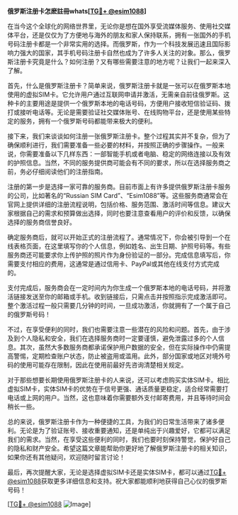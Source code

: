 **俄罗斯注册卡怎麽註冊whats[[TG💪+ @esim1088](https://t.me/s/esim1088)]**

在当今这个全球化的网络世界里，无论你是想在国外享受流媒体服务、使用社交媒体平台，还是仅仅为了方便地与海外的朋友和家人保持联系，拥有一张国外的手机号码注册卡都是一个非常实用的选择。而俄罗斯，作为一个科技发展迅速且国际影响力强大的国家，其手机号码注册卡自然也成为了许多人关注的对象。那么，俄罗斯注册卡究竟是什么？如何注册？又有哪些需要注意的地方呢？让我们一起来深入了解。

首先，什么是俄罗斯注册卡？简单来说，俄罗斯注册卡就是一张可以在俄罗斯本地使用的虚拟SIM卡。它允许用户通过互联网申请并激活，无需亲自前往俄罗斯。这种卡的主要用途是提供一个俄罗斯本地的电话号码，方便用户接收短信验证码、拨打或接听电话等。无论是需要验证社交媒体账号、在线购物平台，还是使用某些特定的服务，拥有一个俄罗斯号码都能带来极大的便利。

接下来，我们来谈谈如何注册一张俄罗斯注册卡。整个过程其实并不复杂，但为了确保顺利进行，我们需要准备一些必要的材料，并按照正确的步骤操作。一般来说，你需要准备以下几样东西：一部智能手机或者电脑、稳定的网络连接以及有效的护照信息。当然，不同的服务提供商可能会有不同的要求，所以在选择服务商之前，务必仔细阅读他们的注册指南。

注册的第一步是选择一家可靠的服务商。目前市面上有许多提供俄罗斯注册卡服务的公司，比如著名的“Russian SIM Card”、“Esim1088”等。这些服务商通常会在官网上提供详细的注册流程说明，包括价格、服务范围、激活时间等信息。建议大家根据自己的需求和预算做出选择，同时也要注意查看用户的评价和反馈，以确保选择的服务商信誉良好。

确定服务商后，就可以开始正式的注册流程了。通常情况下，你会被引导到一个在线表格页面，在这里填写你的个人信息，例如姓名、出生日期、护照号码等。有些服务商还可能要求你上传护照的照片作为身份验证的一部分。完成信息填写后，你需要支付相应的费用，这通常是通过信用卡、PayPal或其他在线支付方式完成的。

支付完成后，服务商会在一定时间内为你生成一个俄罗斯本地的电话号码，并将激活链接发送至你的邮箱或手机。收到链接后，只需点击并按照指示完成激活即可。整个激活过程一般只需要几分钟的时间，一旦成功激活，你就拥有了一个属于自己的俄罗斯号码！

不过，在享受便利的同时，我们也需要注意一些潜在的风险和问题。首先，由于涉及到个人隐私和安全，我们在选择服务商时一定要谨慎，避免泄露过多的个人信息。其次，虽然大多数服务商都承诺保护用户数据的安全，但在实际操作中仍需提高警惕，定期检查账户状态，防止被盗用或滥用。此外，部分国家或地区对境外号码的使用可能存在限制，因此在使用前最好先咨询清楚相关规定。

对于那些想要长期使用俄罗斯注册卡的人来说，还可以考虑购买实体SIM卡。相比虚拟SIM卡，实体SIM卡的优势在于信号更强、通话质量更稳定，适合经常需要打电话或上网的用户。当然，这也意味着你需要额外支付邮寄费用，并且等待时间会稍长一些。

总的来说，俄罗斯注册卡作为一种便捷的工具，为我们的日常生活带来了诸多便利。无论是为了验证账号、接收重要通知，还是单纯出于兴趣爱好，它都可以满足我们的需求。当然，在享受这些便利的同时，我们也要时刻保持警觉，保护好自己的隐私和财产安全。希望这篇文章能帮助你更好地了解俄罗斯注册卡的相关知识，如果你还有其他疑问，欢迎随时留言讨论！

最后，再次提醒大家，无论是选择虚拟SIM卡还是实体SIM卡，都可以通过[TG💪+ @esim1088](https://t.me/s/esim1088)获取更多详细信息和支持。祝大家都能顺利地获得自己心仪的俄罗斯号码！

[[TG💪+ @esim1088](https://t.me/s/esim1088) ![Image](https://i.postimg.cc/4NQfJmqS/Snipaste-2025-05-13-00-14-12.png)]